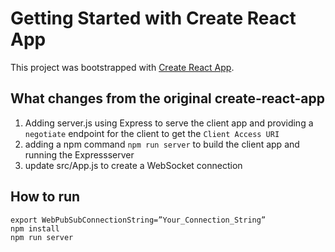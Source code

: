 # Getting Started with Create React App

This project was bootstrapped with [Create React App](https://github.com/facebook/create-react-app).

## What changes from the original create-react-app
1. Adding server.js using Express to serve the client app and providing a `negotiate` endpoint for the client to get the `Client Access URI`
1. adding a npm command `npm run server` to build the client app and running the Expressserver
1. update src/App.js to create a WebSocket connection


## How to run
```
export WebPubSubConnectionString=”Your_Connection_String”
npm install
npm run server
```